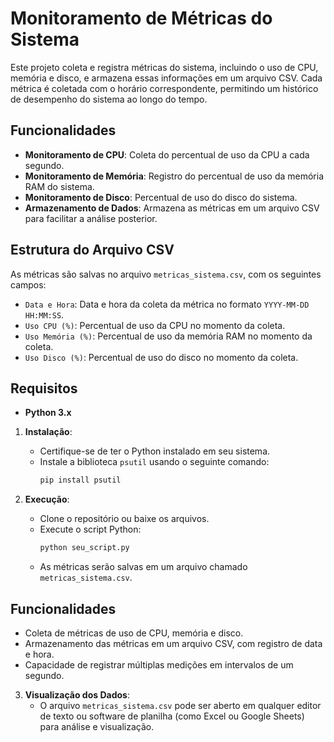 # Monitoramento de Métricas do Sistema

Este projeto coleta e registra métricas do sistema, incluindo o uso de CPU, memória e disco, e armazena essas informações em um arquivo CSV. Cada métrica é coletada com o horário correspondente, permitindo um histórico de desempenho do sistema ao longo do tempo. 

## Funcionalidades

- **Monitoramento de CPU**: Coleta do percentual de uso da CPU a cada segundo.
- **Monitoramento de Memória**: Registro do percentual de uso da memória RAM do sistema.
- **Monitoramento de Disco**: Percentual de uso do disco do sistema.
- **Armazenamento de Dados**: Armazena as métricas em um arquivo CSV para facilitar a análise posterior.

## Estrutura do Arquivo CSV

As métricas são salvas no arquivo `metricas_sistema.csv`, com os seguintes campos:

- `Data e Hora`: Data e hora da coleta da métrica no formato `YYYY-MM-DD HH:MM:SS`.
- `Uso CPU (%)`: Percentual de uso da CPU no momento da coleta.
- `Uso Memória (%)`: Percentual de uso da memória RAM no momento da coleta.
- `Uso Disco (%)`: Percentual de uso do disco no momento da coleta.

## Requisitos

- **Python 3.x**

1. **Instalação**:
   - Certifique-se de ter o Python instalado em seu sistema.
   - Instale a biblioteca `psutil` usando o seguinte comando:
     ```bash
     pip install psutil
     ```

2. **Execução**:
   - Clone o repositório ou baixe os arquivos.
   - Execute o script Python:
     ```bash
     python seu_script.py
     ```
   - As métricas serão salvas em um arquivo chamado `metricas_sistema.csv`.

## Funcionalidades

- Coleta de métricas de uso de CPU, memória e disco.
- Armazenamento das métricas em um arquivo CSV, com registro de data e hora.
- Capacidade de registrar múltiplas medições em intervalos de um segundo.

3. **Visualização dos Dados**:
   - O arquivo `metricas_sistema.csv` pode ser aberto em qualquer editor de texto ou software de planilha (como Excel ou Google Sheets) para análise e visualização.
